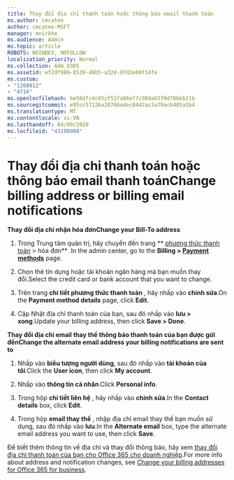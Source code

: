 ```yaml
---
title: Thay đổi địa chỉ thanh toán hoặc thông báo email thanh toán
ms.author: cmcatee
author: cmcatee-MSFT
manager: mnirkhe
ms.audience: Admin
ms.topic: article
ROBOTS: NOINDEX, NOFOLLOW
localization_priority: Normal
ms.collection: Adm_O365
ms.assetid: ef2df989-8539-48b5-a324-97d2e09f14fe
ms.custom:
- "1200012"
- "4716"
ms.openlocfilehash: be56dfcdc65cf51fa66ef7c98dab5f0d78bbb21b
ms.sourcegitcommit: e95cc57126a28766adec8442ac3a79acb485a1b4
ms.translationtype: MT
ms.contentlocale: vi-VN
ms.lasthandoff: 04/09/2020
ms.locfileid: "43198988"
---
```

# <a name="change-billing-address-or-billing-email-notifications"></a><span data-ttu-id="437c8-102">Thay đổi địa chỉ thanh toán hoặc thông báo email thanh toán</span><span class="sxs-lookup"><span data-stu-id="437c8-102">Change billing address or billing email notifications</span></span>

<span data-ttu-id="437c8-103">**Thay đổi địa chỉ nhận hóa đơn**</span><span class="sxs-lookup"><span data-stu-id="437c8-103">**Change your Bill-To address**</span></span>

1. <span data-ttu-id="437c8-104">Trong Trung tâm quản trị, hãy chuyển đến trang \*\* [phương thức thanh toán](https://go.microsoft.com/fwlink/p/?linkid=2018806) > hóa đơn\*\* .</span><span class="sxs-lookup"><span data-stu-id="437c8-104">In the admin center, go to the **Billing > [Payment methods](https://go.microsoft.com/fwlink/p/?linkid=2018806)** page.</span></span>

2. <span data-ttu-id="437c8-105">Chọn thẻ tín dụng hoặc tài khoản ngân hàng mà bạn muốn thay đổi.</span><span class="sxs-lookup"><span data-stu-id="437c8-105">Select the credit card or bank account that you want to change.</span></span>

3. <span data-ttu-id="437c8-106">Trên trang **chi tiết phương thức thanh toán** , hãy nhấp vào **chỉnh sửa**.</span><span class="sxs-lookup"><span data-stu-id="437c8-106">On the **Payment method details** page, click **Edit**.</span></span>

4. <span data-ttu-id="437c8-107">Cập Nhật địa chỉ thanh toán của bạn, sau đó nhấp vào **lưu > xong**.</span><span class="sxs-lookup"><span data-stu-id="437c8-107">Update your billing address, then click **Save > Done**.</span></span>

<span data-ttu-id="437c8-108">**Thay đổi địa chỉ email thay thế thông báo thanh toán của bạn được gửi đến**</span><span class="sxs-lookup"><span data-stu-id="437c8-108">**Change the alternate email address your billing notifications are sent to**</span></span> 

1. <span data-ttu-id="437c8-109">Nhấp vào **biểu tượng người dùng**, sau đó nhấp vào **tài khoản của tôi**.</span><span class="sxs-lookup"><span data-stu-id="437c8-109">Click the **User icon**, then click **My account**.</span></span>

2. <span data-ttu-id="437c8-110">Nhấp vào **thông tin cá nhân**.</span><span class="sxs-lookup"><span data-stu-id="437c8-110">Click **Personal info**.</span></span>

3. <span data-ttu-id="437c8-111">Trong hộp **chi tiết liên hệ** , hãy nhấp vào **chỉnh sửa**.</span><span class="sxs-lookup"><span data-stu-id="437c8-111">In the **Contact details** box, click **Edit**.</span></span>

4. <span data-ttu-id="437c8-112">Trong hộp **email thay thế** , nhập địa chỉ email thay thế bạn muốn sử dụng, sau đó nhấp vào **lưu**.</span><span class="sxs-lookup"><span data-stu-id="437c8-112">In the **Alternate email** box, type the alternate email address you want to use, then click **Save**.</span></span>

<span data-ttu-id="437c8-113">Để biết thêm thông tin về địa chỉ và thay đổi thông báo, hãy xem [thay đổi địa chỉ thanh toán của bạn cho Office 365 cho doanh nghiệp](https://docs.microsoft.com/microsoft-365/commerce/billing-and-payments/change-your-billing-addresses?view=o365-worldwide).</span><span class="sxs-lookup"><span data-stu-id="437c8-113">For more info about address and notification changes, see [Change your billing addresses for Office 365 for business](https://docs.microsoft.com/microsoft-365/commerce/billing-and-payments/change-your-billing-addresses?view=o365-worldwide).</span></span>

